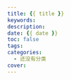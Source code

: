 ```yaml
---
title: {{ title }}
keywords:
description:
date: {{ date }}
toc: false
tags:
categories:
  - 还没有分类
cover:
---
```

